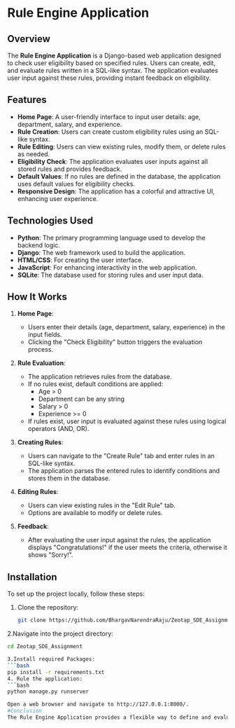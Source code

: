 # Rule Engine Application

## Overview

The **Rule Engine Application** is a Django-based web application designed to check user eligibility based on specified rules. Users can create, edit, and evaluate rules written in a SQL-like syntax. The application evaluates user input against these rules, providing instant feedback on eligibility.

## Features

- **Home Page**: A user-friendly interface to input user details: age, department, salary, and experience.
- **Rule Creation**: Users can create custom eligibility rules using an SQL-like syntax.
- **Rule Editing**: Users can view existing rules, modify them, or delete rules as needed.
- **Eligibility Check**: The application evaluates user inputs against all stored rules and provides feedback.
- **Default Values**: If no rules are defined in the database, the application uses default values for eligibility checks.
- **Responsive Design**: The application has a colorful and attractive UI, enhancing user experience.

## Technologies Used

- **Python**: The primary programming language used to develop the backend logic.
- **Django**: The web framework used to build the application.
- **HTML/CSS**: For creating the user interface.
- **JavaScript**: For enhancing interactivity in the web application.
- **SQLite**: The database used for storing rules and user input data.

## How It Works

1. **Home Page**:
   - Users enter their details (age, department, salary, experience) in the input fields.
   - Clicking the "Check Eligibility" button triggers the evaluation process.

2. **Rule Evaluation**:
   - The application retrieves rules from the database.
   - If no rules exist, default conditions are applied:
     - Age > 0
     - Department can be any string
     - Salary > 0
     - Experience >= 0
   - If rules exist, user input is evaluated against these rules using logical operators (AND, OR).

3. **Creating Rules**:
   - Users can navigate to the "Create Rule" tab and enter rules in an SQL-like syntax.
   - The application parses the entered rules to identify conditions and stores them in the database.

4. **Editing Rules**:
   - Users can view existing rules in the "Edit Rule" tab.
   - Options are available to modify or delete rules.

5. **Feedback**:
   - After evaluating the user input against the rules, the application displays "Congratulations!" if the user meets the criteria, otherwise it shows "Sorry!".

## Installation

To set up the project locally, follow these steps:

1. Clone the repository:
   ```bash
   git clone https://github.com/BhargavNarendraRaju/Zeotap_SDE_Assignment.git

2.Navigate into the project directory:
   ```bash
   cd Zeotap_SDE_Assignment

3.Install required Packages:
   ```bash
   pip install -r requirements.txt
4. Rule the application:
   ```bash
   python manage.py runserver

Open a web browser and navigate to http://127.0.0.1:8000/.
#Conclusion
The Rule Engine Application provides a flexible way to define and evaluate eligibility rules, making it a valuable tool for various applications. With its user-friendly interface and powerful rule parsing capabilities, it allows users to easily manage and evaluate rules based on specific criteria.



